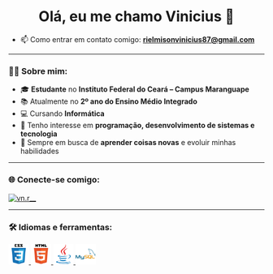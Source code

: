 <h1 align="center">Olá, eu me chamo Vinicius 👋</h1>

- 📫 Como entrar em contato comigo: **rielmisonvinicius87@gmail.com**

---

<h3 align="left">👨‍💻 Sobre mim:</h3>

- 🎓 **Estudante** no **Instituto Federal do Ceará – Campus Maranguape**  
- 📚 Atualmente no **2º ano do Ensino Médio Integrado**  
- 💻 Cursando **Informática**  
- 🚀 Tenho interesse em **programação, desenvolvimento de sistemas e tecnologia**  
- 🌱 Sempre em busca de **aprender coisas novas** e evoluir minhas habilidades  

---

<h3 align="left">🌐 Conecte-se comigo:</h3>
<p align="left">
<a href="https://instagram.com/vn.r__" target="blank">
  <img align="center" src="https://raw.githubusercontent.com/rahuldkjain/github-profile-readme-generator/master/src/images/icons/Social/instagram.svg" alt="vn.r__" height="30" width="40" />
</a>
</p>

---

<h3 align="left">🛠️ Idiomas e ferramentas:</h3>
<p align="left"> 
  <a href="https://www.w3schools.com/css/" target="_blank" rel="noreferrer"> 
    <img src="https://raw.githubusercontent.com/devicons/devicon/master/icons/css3/css3-original-wordmark.svg" alt="css3" width="40" height="40"/> 
  </a> 
  <a href="https://www.w3.org/html/" target="_blank" rel="noreferrer"> 
    <img src="https://raw.githubusercontent.com/devicons/devicon/master/icons/html5/html5-original-wordmark.svg" alt="html5" width="40" height="40"/> 
  </a> 
  <a href="https://www.java.com" target="_blank" rel="noreferrer"> 
    <img src="https://raw.githubusercontent.com/devicons/devicon/master/icons/java/java-original.svg" alt="java" width="40" height="40"/> 
  </a> 
  <a href="https://www.mysql.com/" target="_blank" rel="noreferrer"> 
    <img src="https://raw.githubusercontent.com/devicons/devicon/master/icons/mysql/mysql-original-wordmark.svg" alt="mysql" width="40" height="40"/> 
  </a> 
</p>

